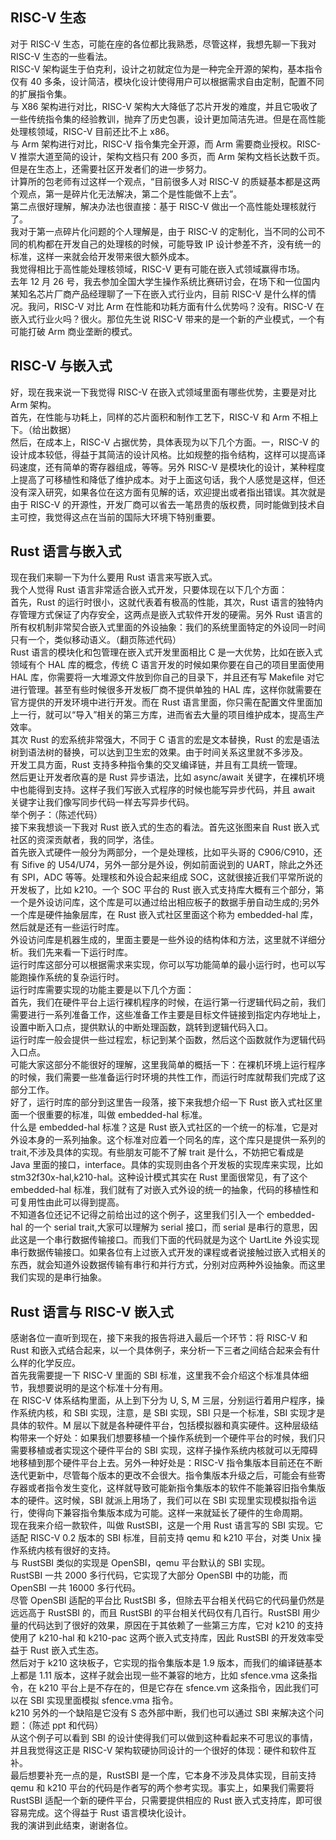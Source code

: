 <!-- PLCT 技术报告面试讲稿 -->

## RISC-V 生态
对于 RISC-V 生态，可能在座的各位都比我熟悉，尽管这样，我想先聊一下我对 RISC-V 生态的一些看法。  
RISC-V 架构诞生于伯克利，设计之初就定位为是一种完全开源的架构，基本指令仅有 40 多条，设计简洁，模块化设计使得用户可以根据需求自由定制，配置不同的扩展指令集。  
与 X86 架构进行对比，RISC-V 架构大大降低了芯片开发的难度，并且它吸收了一些传统指令集的经验教训，抛弃了历史包裹，设计更加简洁先进。但是在高性能处理核领域，RISC-V 目前还比不上 x86。  
与 Arm 架构进行对比，RISC-V 指令集完全开源，而 Arm 需要商业授权。RISC-V 推崇大道至简的设计，架构文档只有 200 多页，而 Arm 架构文档长达数千页。但是在生态上，还需要社区开发者们的进一步努力。  
计算所的包老师有过这样一个观点，“目前很多人对 RISC-V 的质疑基本都是这两个观点，第一是碎片化无法解决，第二个是性能做不上去”。  
第二点很好理解，解决办法也很直接：基于 RISC-V 做出一个高性能处理核就行了。  
我对于第一点碎片化问题的个人理解是，由于 RISC-V 的定制化，当不同的公司不同的机构都在开发自己的处理核的时候，可能导致 IP 设计参差不齐，没有统一的标准，这样一来就会给开发带来很大额外成本。  
我觉得相比于高性能处理核领域，RISC-V 更有可能在嵌入式领域赢得市场。  
去年 12 月 26 号，我去参加全国大学生操作系统比赛研讨会，在场下和一位国内某知名芯片厂商产品经理聊了一下在嵌入式行业内，目前 RISC-V 是什么样的情况。我问，RISC-V 对比 Arm 在性能和功耗方面有什么优势吗？没有。RISC-V 在嵌入式行业火吗？很火。那位先生说 RISC-V 带来的是一个新的产业模式，一个有可能打破 Arm 商业垄断的模式。  

## RISC-V 与嵌入式
好，现在我来说一下我觉得 RISC-V 在嵌入式领域里面有哪些优势，主要是对比 Arm 架构。  
首先，在性能与功耗上，同样的芯片面积和制作工艺下，RISC-V 和 Arm 不相上下。（给出数据）  
然后，在成本上，RISC-V 占据优势，具体表现为以下几个方面。一，RISC-V 的设计成本较低，得益于其简洁的设计风格。比如规整的指令结构，这样可以提高译码速度，还有简单的寄存器组成，等等。另外 RISC-V 是模块化的设计，某种程度上提高了可移植性和降低了维护成本。对于上面这句话，我个人感觉是这样，但还没有深入研究，如果各位在这方面有见解的话，欢迎提出或者指出错误。其次就是由于 RISC-V 的开源性，开发厂商可以省去一笔昂贵的版权费，同时能做到技术自主可控，我觉得这点在当前的国际大环境下特别重要。  

## Rust 语言与嵌入式
现在我们来聊一下为什么要用 Rust 语言来写嵌入式。  
我个人觉得 Rust 语言非常适合嵌入式开发，只要体现在以下几个方面：  
首先，Rust 的运行时很小，这就代表着有极高的性能，其次，Rust 语言的独特内存管理方式保证了内存安全，这两点是嵌入式软件开发的硬需。另外 Rust 语言的所有权机制非常契合嵌入式里面的外设抽象：我们的系统里面特定的外设同一时间只有一个，类似移动语义。（翻页陈述代码）  
Rust 语言的模块化和包管理在嵌入式开发里面相比 C 是一大优势，比如在嵌入式领域有个 HAL 库的概念，传统 C 语言开发的时候如果你要在自己的项目里面使用 HAL 库，你需要将一大堆源文件放到你自己的目录下，并且还有写 Makefile 对它进行管理。甚至有些时候很多开发板厂商不提供单独的 HAL 库，这样你就需要在官方提供的开发环境中进行开发。而在 Rust 语言里面，你只需在配置文件里面加上一行，就可以“导入”相关的第三方库，进而省去大量的项目维护成本，提高生产效率。  
其次 Rust 的宏系统非常强大，不同于 C 语言的宏是文本替换，Rust 的宏是语法树到语法树的替换，可以达到卫生宏的效果。由于时间关系这里就不多涉及。  
开发工具方面，Rust 支持多种指令集的交叉编译链，并且有工具统一管理。  
然后更让开发者欣喜的是 Rust 异步语法，比如 async/await 关键字，在裸机环境中也能得到支持。这样子我们写嵌入式程序的时候也能写异步代码，并且 await 关键字让我们像写同步代码一样去写异步代码。  
举个例子：（陈述代码）  
接下来我想谈一下我对 Rust 嵌入式的生态的看法。首先这张图来自 Rust 嵌入式社区的资深贡献者，我的同学，洛佳。  
首先嵌入式硬件一般分为两部分，一个是处理核，比如平头哥的 C906/C910，还有 Sifive 的 U54/U74，另外一部分是外设，例如前面说到的 UART，除此之外还有 SPI，ADC 等等。处理核和外设合起来组成 SOC，这就很接近我们平常所说的开发板了，比如 k210。一个 SOC 平台的 Rust 嵌入式支持库大概有三个部分，第一个是外设访问库，这个库是可以通过给出相应板子的数据手册自动生成的;另外一个库是硬件抽象层库，在 Rust 嵌入式社区里面这个称为 embedded-hal 库，然后就是还有一些运行时库。  
外设访问库是机器生成的，里面主要是一些外设的结构体和方法，这里就不详细分析。我们先来看一下运行时库。  
运行时库这部分可以根据需求来实现，你可以写功能简单的最小运行时，也可以写能跑操作系统的复杂运行时。  
运行时库需要实现的功能主要是以下几个方面：  
首先，我们在硬件平台上运行裸机程序的时候，在运行第一行逻辑代码之前，我们需要进行一系列准备工作，这些准备工作主要是目标文件链接到指定内存地址上，设置中断入口点，提供默认的中断处理函数，跳转到逻辑代码入口。  
运行时库一般会提供一些过程宏，标记到某个函数，然后这个函数就作为逻辑代码入口点。  
可能大家这部分不能很好的理解，这里我简单的概括一下：在裸机环境上运行程序的时候，我们需要一些准备运行时环境的共性工作，而运行时库就帮我们完成了这部分工作。  
好了，运行时库的部分到这里告一段落，接下来我想介绍一下 Rust 嵌入式社区里面一个很重要的标准，叫做 embedded-hal 标准。  
什么是 embedded-hal 标准？这是 Rust 嵌入式社区的一个统一的标准，它是对外设本身的一系列抽象。这个标准对应着一个同名的库，这个库只是提供一系列的 trait,不涉及具体的实现。有些朋友可能不了解 trait 是什么，不妨把它看成是 Java 里面的接口，interface。具体的实现则由各个开发板的实现库来实现，比如 stm32f30x-hal,k210-hal。这种设计模式其实在 Rust 里面很常见，有了这个 embedded-hal 标准，我们就有了对嵌入式外设的统一的抽象，代码的移植性和可复用性由此可以得到提高。  
不知道各位还记不记得之前给出过的这个例子，这里我们引入一个 embedded-hal 的一个 serial trait,大家可以理解为 serial 接口，而 serial 是串行的意思，因此这是一个串行数据传输接口。而我们下面的代码就是为这个 UartLite 外设实现串行数据传输接口。如果各位有上过嵌入式开发的课程或者说接触过嵌入式相关的东西，就会知道外设数据传输有串行和并行方式，分别对应两种外设抽象。而这里我们实现的是串行抽象。  


## Rust 语言与 RISC-V 嵌入式
感谢各位一直听到现在，接下来我的报告将进入最后一个环节：将 RISC-V 和 Rust 和嵌入式结合起来，以一个具体例子，来分析一下三者之间结合起来会有什么样的化学反应。  
首先我需要提一下 RISC-V 里面的 SBI 标准，这里我不会介绍这个标准具体细节，我想要说明的是这个标准十分有用。  
在 RISC-V 体系结构里面，从上到下分为 U, S, M 三层，分别运行着用户程序，操作系统内核，和 SBI 实现，注意，是 SBI 实现，SBI 只是一个标准，SBI 实现才是具体的软件。M 层以下就是各种硬件平台，包括模拟器和真实硬件。这种层级结构带来一个好处：如果我们想要移植一个操作系统到一个硬件平台的时候，我们只需要移植或者实现这个硬件平台的 SBI 实现，这样子操作系统内核就可以无障碍地移植到那个硬件平台上去。另外一种好处是：RISC-V 指令集版本目前还在不断迭代更新中，尽管每个版本的更改不会很大。指令集版本升级之后，可能会有些寄存器或者指令发生变化，这样就导致可能新指令集版本的软件不能兼容旧指令集版本的硬件。这时候，SBI 就派上用场了，我们可以在 SBI 实现里实现模拟指令运行，使得向下兼容指令集版本成为可能。这样一来就延长了硬件的生命周期。  
现在我来介绍一款软件，叫做 RustSBI，这是一个用 Rust 语言写的 SBI 实现。它适配 RISC-V 0.2 版本的 SBI 标准，目前支持 qemu 和 k210 平台，对类 Unix 操作系统内核有很好的支持。  
与 RustSBI 类似的实现是 OpenSBI，qemu 平台默认的 SBI 实现。  
RustSBI 一共 2000 多行代码，它实现了大部分 OpenSBI 中的功能，而 OpenSBI 一共 16000 多行代码。  
尽管 OpenSBI 适配的平台比 RustSBI 多，但除去平台相关代码它的代码量仍然是远远高于 RustSBI 的，而且 RustSBI 的平台相关代码仅有几百行。RustSBI 用少量的代码达到了很好的效果，原因在于其依赖了一些第三方库，它对 k210 的支持使用了 k210-hal 和 k210-pac 这两个嵌入式支持库，因此 RustSBI 的开发效率受益于 Rust 嵌入式生态。  
然后对于 k210 这块板子，它实现的指令集版本是 1.9 版本，而我们的编译链基本上都是 1.11 版本，这样子就会出现一些不兼容的地方，比如 sfence.vma 这条指令，在 k210 平台上是不存在的，但是它存在 sfence.vm 这条指令，因此我们可以在 SBI 实现里面模拟 sfence.vma 指令。  
k210 另外的一个缺陷是它没有 S 态外部中断，我们也可以通过 SBI 来解决这个问题：（陈述 ppt 和代码）  
从这个例子可以看到 SBI 的设计使得我们可以做到这种看起来不可思议的事情，并且我觉得这正是 RISC-V 架构软硬协同设计的一个很好的体现：硬件和软件互补。  
最后想要补充一点的是，RustSBI 是一个库，它本身不涉及具体实现，目前支持 qemu 和 k210 平台的代码是作者写的两个参考实现。事实上，如果我们需要将 RustSBI 适配一个新的硬件平台，只需要提供相应的 Rust 嵌入式支持库，即可很容易完成。这个得益于 Rust 语言模块化设计。  
我的演讲到此结束，谢谢各位。  

